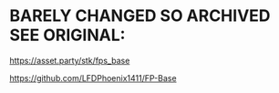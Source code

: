 # BARELY CHANGED SO ARCHIVED SEE ORIGINAL:
https://asset.party/stk/fps_base

https://github.com/LFDPhoenix1411/FP-Base
